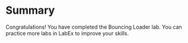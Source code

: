 # Summary

Congratulations! You have completed the Bouncing Loader lab. You can practice more labs in LabEx to improve your skills.
